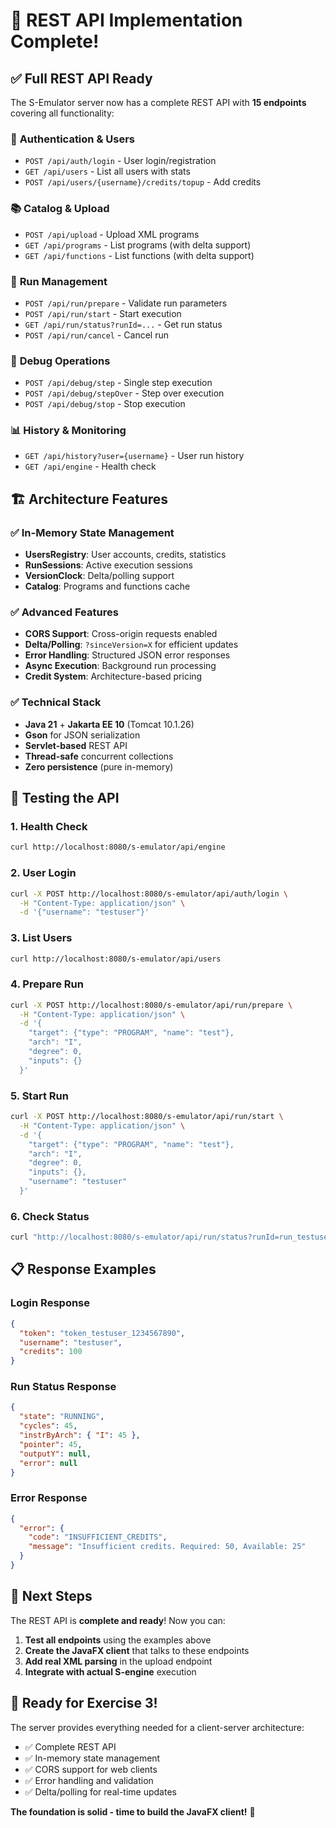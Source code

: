 # 🎉 REST API Implementation Complete!

## ✅ **Full REST API Ready**

The S-Emulator server now has a complete REST API with **15 endpoints** covering all functionality:

### 🔐 **Authentication & Users**

- `POST /api/auth/login` - User login/registration
- `GET /api/users` - List all users with stats
- `POST /api/users/{username}/credits/topup` - Add credits

### 📚 **Catalog & Upload**

- `POST /api/upload` - Upload XML programs
- `GET /api/programs` - List programs (with delta support)
- `GET /api/functions` - List functions (with delta support)

### 🚀 **Run Management**

- `POST /api/run/prepare` - Validate run parameters
- `POST /api/run/start` - Start execution
- `GET /api/run/status?runId=...` - Get run status
- `POST /api/run/cancel` - Cancel run

### 🐛 **Debug Operations**

- `POST /api/debug/step` - Single step execution
- `POST /api/debug/stepOver` - Step over execution
- `POST /api/debug/stop` - Stop execution

### 📊 **History & Monitoring**

- `GET /api/history?user={username}` - User run history
- `GET /api/engine` - Health check

## 🏗️ **Architecture Features**

### ✅ **In-Memory State Management**

- **UsersRegistry**: User accounts, credits, statistics
- **RunSessions**: Active execution sessions
- **VersionClock**: Delta/polling support
- **Catalog**: Programs and functions cache

### ✅ **Advanced Features**

- **CORS Support**: Cross-origin requests enabled
- **Delta/Polling**: `?sinceVersion=X` for efficient updates
- **Error Handling**: Structured JSON error responses
- **Async Execution**: Background run processing
- **Credit System**: Architecture-based pricing

### ✅ **Technical Stack**

- **Java 21** + **Jakarta EE 10** (Tomcat 10.1.26)
- **Gson** for JSON serialization
- **Servlet-based** REST API
- **Thread-safe** concurrent collections
- **Zero persistence** (pure in-memory)

## 🧪 **Testing the API**

### **1. Health Check**

```bash
curl http://localhost:8080/s-emulator/api/engine
```

### **2. User Login**

```bash
curl -X POST http://localhost:8080/s-emulator/api/auth/login \
  -H "Content-Type: application/json" \
  -d '{"username": "testuser"}'
```

### **3. List Users**

```bash
curl http://localhost:8080/s-emulator/api/users
```

### **4. Prepare Run**

```bash
curl -X POST http://localhost:8080/s-emulator/api/run/prepare \
  -H "Content-Type: application/json" \
  -d '{
    "target": {"type": "PROGRAM", "name": "test"},
    "arch": "I",
    "degree": 0,
    "inputs": {}
  }'
```

### **5. Start Run**

```bash
curl -X POST http://localhost:8080/s-emulator/api/run/start \
  -H "Content-Type: application/json" \
  -d '{
    "target": {"type": "PROGRAM", "name": "test"},
    "arch": "I",
    "degree": 0,
    "inputs": {},
    "username": "testuser"
  }'
```

### **6. Check Status**

```bash
curl "http://localhost:8080/s-emulator/api/run/status?runId=run_testuser_1234567890"
```

## 📋 **Response Examples**

### **Login Response**

```json
{
  "token": "token_testuser_1234567890",
  "username": "testuser",
  "credits": 100
}
```

### **Run Status Response**

```json
{
  "state": "RUNNING",
  "cycles": 45,
  "instrByArch": { "I": 45 },
  "pointer": 45,
  "outputY": null,
  "error": null
}
```

### **Error Response**

```json
{
  "error": {
    "code": "INSUFFICIENT_CREDITS",
    "message": "Insufficient credits. Required: 50, Available: 25"
  }
}
```

## 🎯 **Next Steps**

The REST API is **complete and ready**! Now you can:

1. **Test all endpoints** using the examples above
2. **Create the JavaFX client** that talks to these endpoints
3. **Add real XML parsing** in the upload endpoint
4. **Integrate with actual S-engine** execution

## 🚀 **Ready for Exercise 3!**

The server provides everything needed for a client-server architecture:

- ✅ Complete REST API
- ✅ In-memory state management
- ✅ CORS support for web clients
- ✅ Error handling and validation
- ✅ Delta/polling for real-time updates

**The foundation is solid - time to build the JavaFX client!** 🎉
